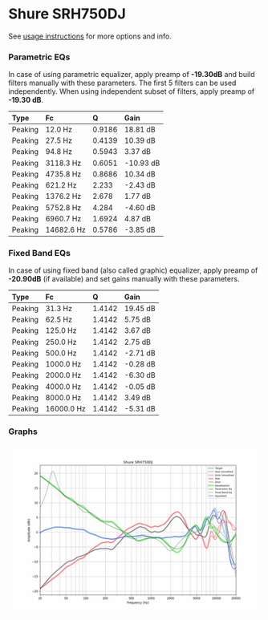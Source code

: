 # Shure SRH750DJ
See [usage instructions](https://github.com/jaakkopasanen/AutoEq#usage) for more options and info.

### Parametric EQs
In case of using parametric equalizer, apply preamp of **-19.30dB** and build filters manually
with these parameters. The first 5 filters can be used independently.
When using independent subset of filters, apply preamp of **-19.30 dB**.

| Type    | Fc         |      Q | Gain      |
|:--------|:-----------|:-------|:----------|
| Peaking | 12.0 Hz    | 0.9186 | 18.81 dB  |
| Peaking | 27.5 Hz    | 0.4139 | 10.39 dB  |
| Peaking | 94.8 Hz    | 0.5943 | 3.37 dB   |
| Peaking | 3118.3 Hz  | 0.6051 | -10.93 dB |
| Peaking | 4735.8 Hz  | 0.8686 | 10.34 dB  |
| Peaking | 621.2 Hz   | 2.233  | -2.43 dB  |
| Peaking | 1376.2 Hz  | 2.678  | 1.77 dB   |
| Peaking | 5752.8 Hz  | 4.284  | -4.60 dB  |
| Peaking | 6960.7 Hz  | 1.6924 | 4.87 dB   |
| Peaking | 14682.6 Hz | 0.5786 | -3.85 dB  |

### Fixed Band EQs
In case of using fixed band (also called graphic) equalizer, apply preamp of **-20.90dB**
(if available) and set gains manually with these parameters.

| Type    | Fc         |      Q | Gain     |
|:--------|:-----------|:-------|:---------|
| Peaking | 31.3 Hz    | 1.4142 | 19.45 dB |
| Peaking | 62.5 Hz    | 1.4142 | 5.75 dB  |
| Peaking | 125.0 Hz   | 1.4142 | 3.67 dB  |
| Peaking | 250.0 Hz   | 1.4142 | 2.75 dB  |
| Peaking | 500.0 Hz   | 1.4142 | -2.71 dB |
| Peaking | 1000.0 Hz  | 1.4142 | -0.28 dB |
| Peaking | 2000.0 Hz  | 1.4142 | -6.30 dB |
| Peaking | 4000.0 Hz  | 1.4142 | -0.05 dB |
| Peaking | 8000.0 Hz  | 1.4142 | 3.49 dB  |
| Peaking | 16000.0 Hz | 1.4142 | -5.31 dB |

### Graphs
![](./Shure%20SRH750DJ.png)